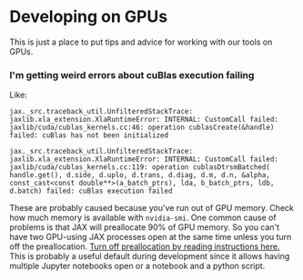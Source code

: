# Developing on GPUs

This is just a place to put tips and advice for working with our tools on GPUs.


### I'm getting weird errors about cuBlas execution failing

Like:

```
jax._src.traceback_util.UnfilteredStackTrace: jaxlib.xla_extension.XlaRuntimeError: INTERNAL: CustomCall failed: jaxlib/cuda/cublas_kernels.cc:46: operation cublasCreate(&handle) failed: cuBlas has not been initialized
```

```
jax._src.traceback_util.UnfilteredStackTrace: jaxlib.xla_extension.XlaRuntimeError: INTERNAL: CustomCall failed: jaxlib/cuda/cublas_kernels.cc:119: operation cublasDtrsmBatched( handle.get(), d.side, d.uplo, d.trans, d.diag, d.m, d.n, &alpha, const_cast<const double**>(a_batch_ptrs), lda, b_batch_ptrs, ldb, d.batch) failed: cuBlas execution failed
```

These are probably caused because you've run out of GPU memory. Check how much memory is available with `nvidia-smi`. One common cause of problems is that JAX will preallocate 90\% of GPU memory. So you can't have two GPU-using JAX processes open at the same time unless you turn off the preallocation. [Turn off preallocation by reading instructions here.](https://jax.readthedocs.io/en/latest/gpu_memory_allocation.html) This is probably a useful default during development since it allows having multiple Jupyter notebooks open or a notebook and a python script.